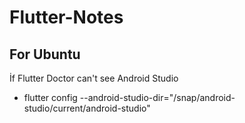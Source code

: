 # Flutter-Notes
## For Ubuntu

İf Flutter Doctor can't see Android Studio
* flutter config --android-studio-dir="/snap/android-studio/current/android-studio"
